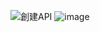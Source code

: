 
![創建API](https://user-images.githubusercontent.com/94948670/233841803-becb151f-df43-4434-ae3f-2f6ad355914a.png)
![image](https://user-images.githubusercontent.com/94948670/233842743-282c88f3-b517-4118-a6a8-853b16925cd5.png)
